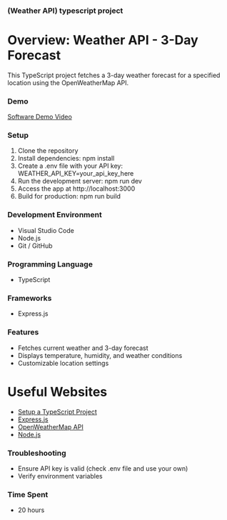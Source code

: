 ### (Weather API) typescript project

# Overview: Weather API - 3-Day Forecast
This TypeScript project fetches a 3-day weather forecast for a specified location using the OpenWeatherMap API.

### Demo
[Software Demo Video](https://youtu.be/IhvRmVNLuqM)


### Setup

1. Clone the repository
2. Install dependencies: npm install
3. Create a .env file with your API key: WEATHER_API_KEY=your_api_key_here
4. Run the development server: npm run dev
5. Access the app at http://localhost:3000
6. Build for production: npm run build

### Development Environment
- Visual Studio Code
- Node.js
- Git / GitHub

### Programming Language
- TypeScript

### Frameworks
- Express.js

### Features

- Fetches current weather and 3-day forecast
- Displays temperature, humidity, and weather conditions
- Customizable location settings


# Useful Websites
* [Setup a TypeScript Project](https://www.digitalocean.com/community/tutorials/typescript-new-project)
* [Express.js](https://www.geeksforgeeks.org/express-js/)
* [OpenWeatherMap API](https://openweathermap.org/api)
* [Node.js](https://nodejs.org/en/)


### Troubleshooting

- Ensure API key is valid (check .env file and use your own)
- Verify environment variables

### Time Spent

* 20 hours


